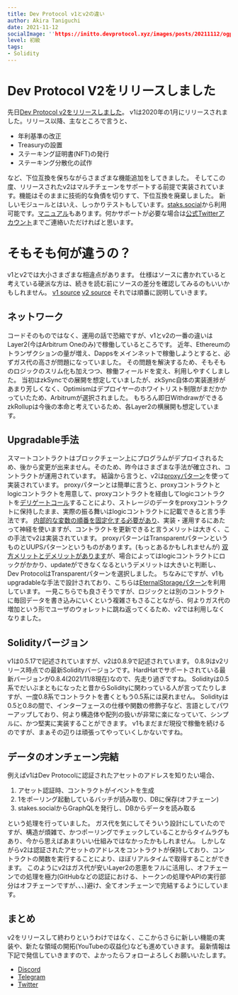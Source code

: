 ```yaml
---
title: Dev Protocol v1とv2の違い
author: Akira Taniguchi
date: 2021-11-12
socialImage: ''https://initto.devprotocol.xyz/images/posts/20211112/ogp--2.png''
level: 初級
tags:
- Solidity
---
```


# Dev Protocol V2をリリースしました
先日[Dev Protocol v2をリリースしました](https://twitter.com/devprtcl/status/1455687580326907906?s=20)。
v1は2020年の1月にリリースされました。リリース以降、主なところで言うと、
* 年利基準の改正
* Treasuryの設置
* ステーキング証明書(NFT)の発行
* ステーキング分散化の試作

など、下位互換を保ちながらさまざまな機能追加をしてきました。
そしてこの度、リリースされたv2はマルチチェーンをサポートする前提で実装されています。機能はそのままに技術的な負債を切りすて、下位互換を廃棄しました。
新しいモジュールとはいえ、しっかりテストもしています。[staks.social](https://stakes.social/)から利用可能です。[マニュアル](https://docs.devprotocol.xyz/en/stakes-social/)もあります。何かサポートが必要な場合は[公式Twitterアカウント](https://twitter.com/devprtcl)までご連絡いただければと思います。

# そもそも何が違うの？
v1とv2では大小さまざまな相違点があります。
仕様はソースに書かれていると考えている硬派な方は、続きを読む前にソースの差分を確認してみるのもいいかもしれません。
[v1 source](https://github.com/dev-protocol/protocol)
[v2 source](https://github.com/dev-protocol/protocol-v2)
それでは順番に説明していきます。

## ネットワーク
コードそのものではなく、運用の話で恐縮ですが、v1とv2の一番の違いはLayer2(今はArbitrum Oneのみ)で稼働しているところです。
近年、Ethereumのトランザクションの量が増え、Dappsをメインネットで稼働しようとすると、必ずガス代の高さが問題になっていました。
その問題を解決するため、そもそものロジックのスリム化も加えつつ、稼働フィールドを変え、利用しやすくしました。
当初はzkSyncでの展開を想定していましたが、zkSync自体の実装進捗があまり芳しくなく、Optimismはデプロイヤーのホワイトリスト制限がまだかかっていたため、Arbitrumが選択されました。
もちろん即日WithdrawができるzkRollupは今後の本命と考えているため、各Layer2の横展開も想定しています。

## Upgradable手法
スマートコントラクトはブロックチェーン上にプログラムがデプロイされるため、後から変更が出来ません。そのため、昨今はさまざまな手法が確立され、コントラクトが運用されています。
結論から言うと、v2は[proxyパターン](https://blog.openzeppelin.com/proxy-patterns/)を使って実装されています。
proxyパターンとは簡単に言うと、proxyコントラクトとlogicコントラクトを用意して、proxyコントラクトを経由してlogicコントラクトを[デリゲートコール](https://solidity-by-example.org/delegatecall/)することにより、ストレージのデータをproxyコントラクトに保持したまま、実際の振る舞いはlogicコントラクトに記載できると言う手法です。
[内部的な変数の順番を固定化する必要があり](https://docs.openzeppelin.com/upgrades-plugins/1.x/writing-upgradeable#modifying-your-contracts)、実装・運用するにあたって神経を使いますが、コントラクトを更新できると言うメリットは大きく、この手法でv2は実装されています。
proxyパターンはTransparentパターンというものとUUPSパターンというものがあります。(もっとあるかもしれませんが)
[双方メリットとデメリットがあります](https://docs.openzeppelin.com/contracts/4.x/api/proxy#transparent-vs-uups)が、場合によってはlogicコントラクトにロックがかかり、updateができなくなるというデメリットは大きいと判断し、Dev ProtocolはTransparentパターンを選択しました。
ちなみにですが、v1もupgradableな手法で設計されており、こちらは[EternalStorageパターン](https://fravoll.github.io/solidity-patterns/eternal_storage.html)を利用しています。
一見こちらでも良さそうですが、ロジックとは別のコントラクトに毎回データを書き込みにいくという複雑さもさることながら、何よりガス代の増加という形でユーザのウォレットに跳ね返ってくるため、v2では利用しなくなりました。

## Solidityバージョン
v1は0.5.17で記述されていますが、v2は0.8.9で記述されています。
0.8.9はv2リリース時点での最新Solidityバージョンです。HardHatでサポートされている最新バージョンが0.8.4(2021/11/8現在)なので、先走り過ぎですね。
Solidityは0.5系でだいぶまともになったと昔からSolidityに関わっている人が言ってたりしますが、一度0.8系でコントラクトを書くともう0.5系には戻れません。
Solidityは0.5と0.8の間で、インターフェースの仕様や関数の修飾子など、言語としてパワーアップしており、何より構造体や配列の扱いが非常に楽になっていて、シンプルに、かつ堅実に実装することができます。
v1もまだまだ現役で稼働を続けるのですが、まぁその辺りは頑張ってやっていくしかないですね。

## データのオンチェーン完結
例えばv1はDev Protocolに認証されたアセットのアドレスを知りたい場合、
1. アセット認証時、コントラクトがイベントを生成
2. 1をポーリング起動しているバッチが読み取り、DBに保存(オフチェーン)
3. stakes.socialからGraphQLを発行し、DBからデータを読み取る

という処理を行っていました。
ガス代を気にしてそういう設計にしていたのですが、構造が煩雑で、かつポーリングでチェックしていることからタイムラグもあり、今から思えばあまりいい仕組みではなかったかもしれません。
しかしながらv2は認証されたアセットのアドレスをコントラクトが保持しており、コントラクトの関数を実行することにより、ほぼリアルタイムで取得することができます。
このようにv2はガス代が安いLayer2の恩恵をフルに活用し、オフチェーンでの処理を極力(GitHubなどの認証における、トークンの処理やAPIの実行部分はオフチェーンですが、、、)避け、全てオンチェーンで完結するようにしています。

## まとめ
v2をリリースして終わりというわけではなく、ここからさらに新しい機能の実装や、新たな領域の開拓(YouTubeの収益化)なども進めていきます。
最新情報は下記で発信していきますので、よかったらフォローよろしくお願いいたします。

- [Discord](https://discord.gg/VwJp4KM)
- [Telegram](https://t.me/devprtcl)
- [Twitter](https://twitter.com/devprtcl)
